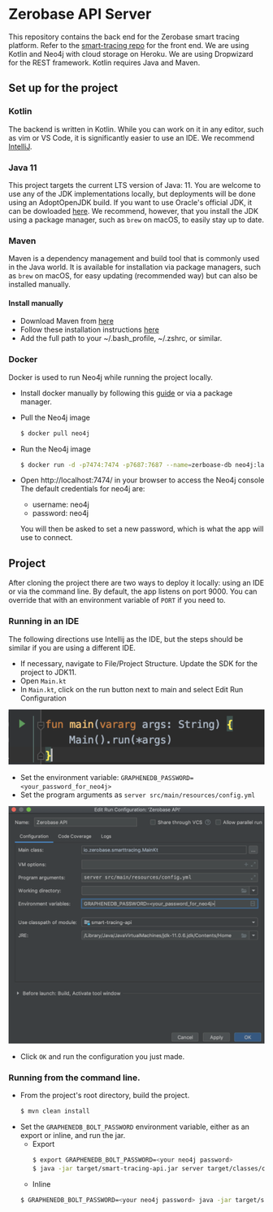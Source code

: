 # Zerobase API Server

This repository contains the back end for the Zerobase smart tracing platform. Refer to the [smart-tracing repo](https://github.com/zerobase-io/smart-tracing) for the front end. We are using Kotlin and Neo4j with cloud storage on Heroku. We are using Dropwizard for the REST framework. Kotlin requires Java and Maven. 

## Set up for the project

### Kotlin
The backend is written in Kotlin. While you can work on it in any editor, such as vim or VS Code, it is significantly easier to use an IDE. We recommend [IntelliJ](https://www.jetbrains.com/idea/download/index.html).

### Java 11

This project targets the current LTS version of Java: 11. You are welcome to use any of the JDK implementations locally, but deployments
will be done using an AdoptOpenJDK build. If you want to use Oracle's official JDK, it can be dowloaded [here](https://www.oracle.com/java/technologies/javase-jdk11-downloads.html).
We recommend, however, that you install the JDK using a package manager, such as `brew` on macOS, to easily stay up to date. 

### Maven
Maven is a dependency management and build tool that is commonly used in the Java world. It is available for installation via package
managers, such as `brew` on macOS, for easy updating (recommended way) but can also be installed manually. 

#### Install manually
* Download Maven from [here](https://maven.apache.org/download.cgi)
* Follow these installation instructions [here](https://maven.apache.org/install.html)
* Add the full path to your ~/.bash_profile, ~/.zshrc, or similar.


### Docker
Docker is used to run Neo4j while running the project locally.  

* Install docker manually by following this [guide](https://www.docker.com/get-started) or via a package manager.
* Pull the Neo4j image
    ```sh
    $ docker pull neo4j
    ```
* Run the Neo4j image 
    ```sh
    $ docker run -d -p7474:7474 -p7687:7687 --name=zerboase-db neo4j:latest
    ```
* Open http://localhost:7474/ in your browser to access the Neo4j console
  The default credentials for neo4j are: 
  * username: neo4j
  * password: neo4j
  
  You will then be asked to set a new password, which is what the app will use to connect.

## Project
After cloning the project there are two ways to deploy it locally: using an IDE or via the command line. By default, the app listens on 
port 9000. You can override that with an environment variable of `PORT` if you need to.

### Running in an IDE
The following directions use Intellij as the IDE, but the steps should be similar if you are using a different IDE. 

* If necessary, navigate to File/Project Structure. Update the SDK for the project to JDK11.
* Open `Main.kt`
* In `Main.kt`, click on the run button next to main and select Edit Run Configuration

![main](./images/main.png)

* Set the environment variable:
`GRAPHENEDB_PASSWORD=<your_password_for_neo4j>`
* Set the program arguments as `server src/main/resources/config.yml`

![env](./images/env.png)

* Click `OK` and run the configuration you just made.

### Running from the command line.
* From the project's root directory, build the project. 
    ```sh
    $ mvn clean install
    ```
* Set the `GRAPHENEDB_BOLT_PASSWORD` environment variable, either as an export or inline, and run the jar.
    * Export
        ```sh
        $ export GRAPHENEDB_BOLT_PASSWORD=<your neo4j password>
        $ java -jar target/smart-tracing-api.jar server target/classes/config.yml
        ```
    * Inline
    ```sh
    $ GRAPHENEDB_BOLT_PASSWORD=<your neo4j password> java -jar target/smart-tracing-api.jar server target/classes/config.yml
    ```
